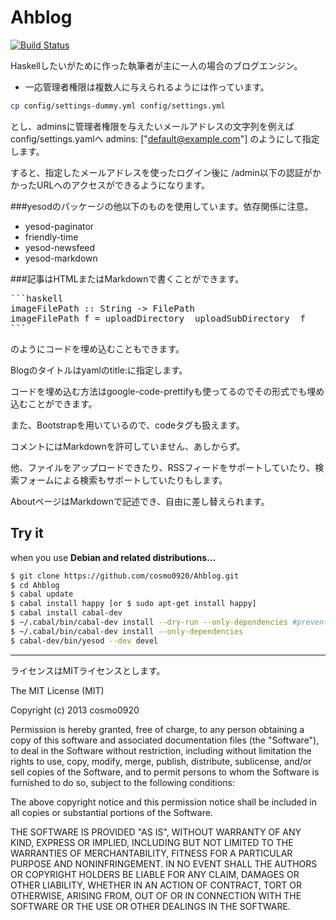 Ahblog
======

[![Build Status](https://travis-ci.org/cosmo0920/Ahblog.png)](https://travis-ci.org/cosmo0920/Ahblog)

Haskellしたいがために作った執筆者が主に一人の場合のブログエンジン。

* 一応管理者権限は複数人に与えられるようには作っています。 

```bash
cp config/settings-dummy.yml config/settings.yml
```
とし、adminsに管理者権限を与えたいメールアドレスの文字列を例えばconfig/settings.yamlへ
admins: ["default@example.com"]
のようにして指定します。

すると、指定したメールアドレスを使ったログイン後に
/admin以下の認証がかかったURLへのアクセスができるようになります。

###yesodのパッケージの他以下のものを使用しています。依存関係に注意。

* yesod-paginator
* friendly-time
* yesod-newsfeed
* yesod-markdown 

###記事はHTMLまたはMarkdownで書くことができます。

<pre>
```haskell
imageFilePath :: String -> FilePath
imageFilePath f = uploadDirectory </> uploadSubDirectory </> f
```
</pre>
のようにコードを埋め込むこともできます。

Blogのタイトルはyamlのtitle:に指定します。

コードを埋め込む方法はgoogle-code-prettifyも使ってるのでその形式でも埋め込むことができます。

また、Bootstrapを用いているので、codeタグも扱えます。

コメントにはMarkdownを許可していません、あしからず。

他、ファイルをアップロードできたり、RSSフィードをサポートしていたり、検索フォームによる検索もサポートしていたりもします。

AboutページはMarkdownで記述でき、自由に差し替えられます。

## Try it

when you use __Debian and related distributions...__

```bash
$ git clone https://github.com/cosmo0920/Ahblog.git
$ cd Ahblog
$ cabal update
$ cabal install happy [or $ sudo apt-get install happy]
$ cabal install cabal-dev
$ ~/.cabal/bin/cabal-dev install --dry-run --only-dependencies #prevent dependency hell
$ ~/.cabal/bin/cabal-dev install --only-dependencies
$ cabal-dev/bin/yesod --dev devel
```

* * * *

ライセンスはMITライセンスとします。

The MIT License (MIT)

Copyright (c) 2013 cosmo0920

Permission is hereby granted, free of charge, to any person obtaining a copy
of this software and associated documentation files (the "Software"), to deal
in the Software without restriction, including without limitation the rights
to use, copy, modify, merge, publish, distribute, sublicense, and/or sell
copies of the Software, and to permit persons to whom the Software is
furnished to do so, subject to the following conditions:

The above copyright notice and this permission notice shall be included in
all copies or substantial portions of the Software.

THE SOFTWARE IS PROVIDED "AS IS", WITHOUT WARRANTY OF ANY KIND, EXPRESS OR
IMPLIED, INCLUDING BUT NOT LIMITED TO THE WARRANTIES OF MERCHANTABILITY,
FITNESS FOR A PARTICULAR PURPOSE AND NONINFRINGEMENT. IN NO EVENT SHALL THE
AUTHORS OR COPYRIGHT HOLDERS BE LIABLE FOR ANY CLAIM, DAMAGES OR OTHER
LIABILITY, WHETHER IN AN ACTION OF CONTRACT, TORT OR OTHERWISE, ARISING FROM,
OUT OF OR IN CONNECTION WITH THE SOFTWARE OR THE USE OR OTHER DEALINGS IN
THE SOFTWARE.
